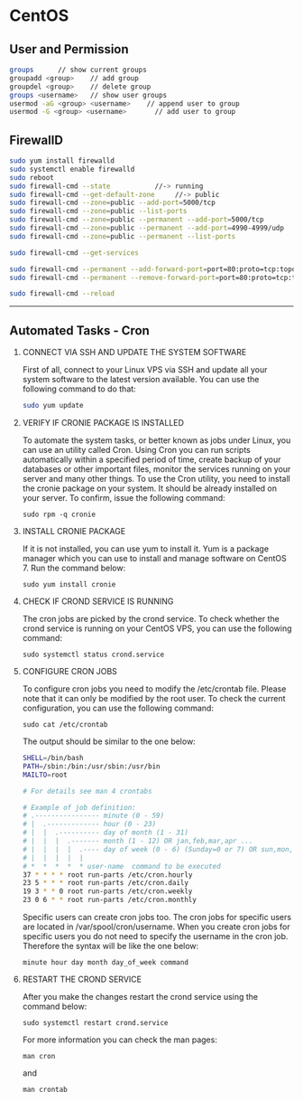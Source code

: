 # CentOS

## User and Permission

```bash
groups      // show current groups
groupadd <group>    // add group
groupdel <group>    // delete group
groups <username>   // show user groups
usermod -aG <group> <username>    // append user to group
usermod -G <group> <username>       // add user to group  
```

## FirewallD

```bash
sudo yum install firewalld
sudo systemctl enable firewalld
sudo reboot
sudo firewall-cmd --state           //-> running
sudo firewall-cmd --get-default-zone     //-> public
sudo firewall-cmd --zone=public --add-port=5000/tcp
sudo firewall-cmd --zone=public --list-ports
sudo firewall-cmd --zone=public --permanent --add-port=5000/tcp
sudo firewall-cmd --zone=public --permanent --add-port=4990-4999/udp
sudo firewall-cmd --zone=public --permanent --list-ports

sudo firewall-cmd --get-services

sudo firewall-cmd --permanent --add-forward-port=port=80:proto=tcp:toport=8080  // forward 80 to 8080    
sudo firewall-cmd --permanent --remove-forward-port=port=80:proto=tcp:toport=8080   // remove forwarding

sudo firewall-cmd --reload
```

---
## Automated Tasks - Cron

1. CONNECT VIA SSH AND UPDATE THE SYSTEM SOFTWARE

    First of all, connect to your Linux VPS via SSH and update all your system software to the latest version available. You can use the following command to do that:

    ```bash
    sudo yum update
    ```


1. VERIFY IF CRONIE PACKAGE IS INSTALLED

    To automate the system tasks, or better known as jobs under Linux, you can use an utility called Cron. Using Cron you can run scripts automatically within a specified period of time, create backup of your databases or other important files, monitor the services running on your server and many other things. To use the Cron utility, you need to install the cronie package on your system. It should be already installed on your server. To confirm, issue the following command:
    ```
    sudo rpm -q cronie
    ```

1. INSTALL CRONIE PACKAGE

    If it is not installed, you can use yum to install it. Yum is a package manager which you can use to install and manage software on CentOS 7. Run the command below:
    ```
    sudo yum install cronie
    ```


1. CHECK IF  CROND SERVICE IS RUNNING

    The cron jobs are picked by the crond service. To check whether the crond service is running on your CentOS VPS, you can use the following command:
    ```
    sudo systemctl status crond.service
    ```


1. CONFIGURE CRON JOBS

    To configure cron jobs you need to modify the /etc/crontab file. Please note that it can only be modified by the root user. To check the current configuration, you can use the following command:

    ```
    sudo cat /etc/crontab
    ```
    The output should be similar to the one below:
    ```bash
    SHELL=/bin/bash
    PATH=/sbin:/bin:/usr/sbin:/usr/bin
    MAILTO=root

    # For details see man 4 crontabs

    # Example of job definition:
    # .---------------- minute (0 - 59)
    # |  .------------- hour (0 - 23)
    # |  |  .---------- day of month (1 - 31)
    # |  |  |  .------- month (1 - 12) OR jan,feb,mar,apr ...
    # |  |  |  |  .---- day of week (0 - 6) (Sunday=0 or 7) OR sun,mon,tue,wed,thu,fri,sat
    # |  |  |  |  |
    # *  *  *  *  * user-name  command to be executed
    37 * * * * root run-parts /etc/cron.hourly
    23 5 * * * root run-parts /etc/cron.daily
    19 3 * * 0 root run-parts /etc/cron.weekly
    23 0 6 * * root run-parts /etc/cron.monthly
    ```

    Specific users can create cron jobs too. The cron jobs for specific users are located in /var/spool/cron/username. When you create cron jobs for specific users you do not need to specify the username in the cron job. Therefore the syntax will be like the one below:
    ```
    minute hour day month day_of_week command
    ```

1. RESTART THE CROND SERVICE

    After you make the changes restart the crond service using the command below:
    ```
    sudo systemctl restart crond.service
    ```
    For more information you can check the man pages:
    ```
    man cron
    ```
    and
    ```
    man crontab
    ```
